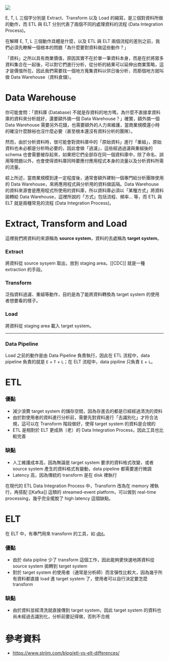 ![](<https://raw.githubusercontent.com/Jamison-Chen/KM-software/master/img/etl-vs-elt.png>)

E, T, L 三個字分別是 Extract、Transform 以及 Load 的縮寫，是三個對資料所做的動作，而 ETL 與 ELT 分別代表了兩個不同的處理資料的流程 (Data Integration Process)。

在解釋 E, T, L 三個動作具體是什麼，以及 ETL 與 ELT 兩個流程的差別之前，我們必須先瞭解一個根本的問題「為什麼要對資料做這些動作？」

「資料」之所以具有商業價值，原因其實不在於單一筆資料本身，而是在於將眾多資料集合在一起後，可以對它們進行分析，從分析的結果可以延伸出商業策略，這才是價值所在。因此我們需要找一個地方蒐集資料以供日後分析，而那個地方就叫做 Data Warehouse（資料倉儲）。

# Data Warehouse

你可能會問：「資料庫 (Database) 不就是存資料的地方嗎，為什麼不直接拿資料庫的資料來分析就好，還要額外搞一個 Data Warehouse？」確實，額外搞一個 Data Warehouse 需要另外花錢，也需要額外的人力來維護，當商業規模還小時的確沒什麼餘裕也沒什麼必要（甚至根本還沒有資料分析的團隊）。

然而，由於分析資料時，很可能會對資料庫中的「原始資料」進行「重組」，原始資料也未必都是分析時必要的，因此會做「過濾」，這些經過過濾與重組後的 schema 也會需要被存起來，如果把它們全部存在同一個資料庫中，除了命名、誤用等問題以外，也會使得資料庫同時要應付應用程式本身的流量以及分析資料所需的流量。

綜上所述，當商業規模到達一定程度後，通常會額外建制一個專門給分析團隊使用的 Data Warehouse，來將應用程式與分析用的資料做區隔。Data Warehouse 的資料來源會是應用程式所使用的資料庫，所以資料庫必須以「某種方式」將資料拋轉給 Data Warehouse，這裡所說的「方式」包括流程、頻率… 等，而 ETL 與 ELT 就是兩種常見的流程 (Data Integration Process)。

# Extract, Transform and Load

這裡我們將資料的來源稱為 **source system**，資料的去處稱為 **target system**。

### Extract

將資料從 source sysyem 取出，放到 staging area。[[CDC]] 就是一種 extraction 的手段。

### Transform

泛指資料過濾、重組等動作，目的是為了能將資料轉換為 target system 的使用者想要看的樣子。

### Load

將資料從 staging area 載入 target system。

---

### Data Pipeline

Load 之前的動作是由 Data Pipeline 負責執行，因此在 ETL 流程中，data pipeline 負責的就是 `E` + `T` + `L`；在 ELT 流程中，data pipiline 只負責 `E` + `L`。

# ETL

### 優點

- 減少浪費 target system 的儲存空間，因為存進去的都是已經經過清洗的資料
- 由於對使用者的資料進行分析前，需要先對資料進行「去識別化」才符合法規，這可以在 Transform 階段做好，使得 target system 的資料是合規的
- ETL 是相對於 ELT 更成熟（老）的 Data Integration Process，因此工具也比較完善

### 缺點

- 人工維護成本高，因為無論是 target system 要求的資料格式改變，或者 source system 產生的資料格式有變動，data pipeline 都需要進行微調
- Latency 高，因為傳統的 transform 是在 disk 裡執行

在現代的 ETL Data Integration Process 中，Transform 改為在 memory 裡執行，再搭配 [[Kafka]] 這類的 streamed-event platform，可以做到 real-time processing，幾乎完全擺脫了 high latency 這個缺點。

# ELT

在 ELT 中，有專門用來 transform 的工具，如 [dbt](https://docs.getdbt.com/docs/introduction)。

### 優點

- 由於 data pipline 少了 transform 這個工作，因此能夠更快速地將資料從 source system 拋轉到 target system
- 對於 target system 的使用者（通常是分析師）而言彈性比較大，因為幾乎所有資料都直接 load 進 target system 了，使用者可以自行決定要怎麼 transform

### 缺點

- 由於資料並經清洗就直接傳到 target system，因此 target system 的資料也尚未經過去識別化，分析前要記得做，否則不合規

# 參考資料

- <https://www.striim.com/blog/etl-vs-elt-differences/>
